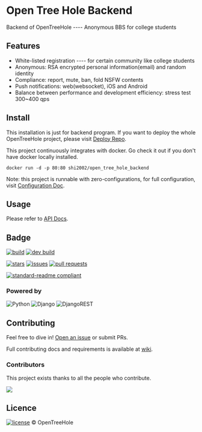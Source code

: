 # Open Tree Hole Backend

Backend of OpenTreeHole ---- Anonymous BBS for college students

## Features

- White-listed registration ---- for certain community like college students
- Anonymous: RSA encrypted personal information(email) and random identity
- Compliance: report, mute, ban, fold NSFW contents
- Push notifications: web(websocket), iOS and Android
- Balance between performance and development efficiency: stress test 300~400 qps

## Install

This installation is just for backend program. If you want to deploy the whole OpenTreeHole project, please visit [Deploy Repo](https://github.com/OpenTreeHole/deploy).

This project continuously integrates with docker. Go check it out if you don't have docker locally installed.

```shell
docker run -d -p 80:80 shi2002/open_tree_hole_backend
```

Note: this project is runnable with zero-configurations, for full configuration, visit [Configuration Doc](https://github.com/OpenTreeHole/deploy/wiki/配置文档).

## Usage

Please refer to [API Docs](https://github.com/OpenTreeHole/backend/wiki/API-文档).

## Badge

[![build](https://github.com/OpenTreeHole/backend/actions/workflows/docker-master.yaml/badge.svg)](https://github.com/OpenTreeHole/backend/actions/workflows/docker-master.yaml)
[![dev build](https://github.com/OpenTreeHole/backend/actions/workflows/docker-dev.yaml/badge.svg)](https://github.com/OpenTreeHole/backend/actions/workflows/docker-dev.yaml)

[![stars](https://img.shields.io/github/stars/OpenTreeHole/backend)](https://github.com/OpenTreeHole/backend/stargazers)
[![issues](https://img.shields.io/github/issues/OpenTreeHole/backend)](https://github.com/OpenTreeHole/backend/issues)
[![pull requests](https://img.shields.io/github/issues-pr/OpenTreeHole/backend)](https://github.com/OpenTreeHole/backend/pulls)

[![standard-readme compliant](https://img.shields.io/badge/readme%20style-standard-brightgreen.svg?style=flat-square)](https://github.com/RichardLitt/standard-readme)

### Powered by

![Python](https://img.shields.io/badge/python-3670A0?style=for-the-badge&logo=python&logoColor=ffdd54)
![Django](https://img.shields.io/badge/django-%23092E20.svg?style=for-the-badge&logo=django&logoColor=white)
![DjangoREST](https://img.shields.io/badge/DJANGO-REST-ff1709?style=for-the-badge&logo=django&logoColor=white&color=ff1709&labelColor=gray)

## Contributing

Feel free to dive in! [Open an issue](https://github.com/OpenTreeHole/backend/issues/new) or submit PRs.

Full contributing docs and requirements is available at [wiki](https://github.com/OpenTreeHole/backend/wiki/开发).

### Contributors

This project exists thanks to all the people who contribute.

<a href="https://github.com/OpenTreeHole/backend/graphs/contributors">
  <img src="https://contrib.rocks/image?repo=OpenTreeHole/backend" />
</a>

## Licence

[![license](https://img.shields.io/github/license/OpenTreeHole/backend)](https://github.com/OpenTreeHole/backend/blob/dev/LICENSE)
© OpenTreeHole

